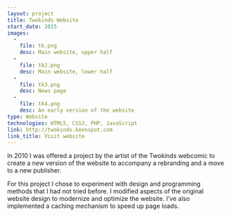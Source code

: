 ```yaml
---
layout: project
title: Twokinds Website
start_date: 2015
images:
  -
    file: tk.png
    desc: Main website, upper half
  -
    file: tk2.png
    desc: Main website, lower half
  -
    file: tk3.png
    desc: News page
  -
    file: tk4.png
    desc: An early version of the website
type: Website
technologies: HTML5, CSS3, PHP, JavaScript
link: http://twokinds.keenspot.com
link_title: Visit website
---
```

In 2010 I was offered a project by the artist of the Twokinds webcomic to create a new version of the website to accompany a rebranding and a move to a new publisher.

For this project I chose to experiment with design and programming methods that I had not tried before. I modified aspects of the original website design to modernize and optimize the website. I've also implemented a caching mechanism to speed up page loads.

